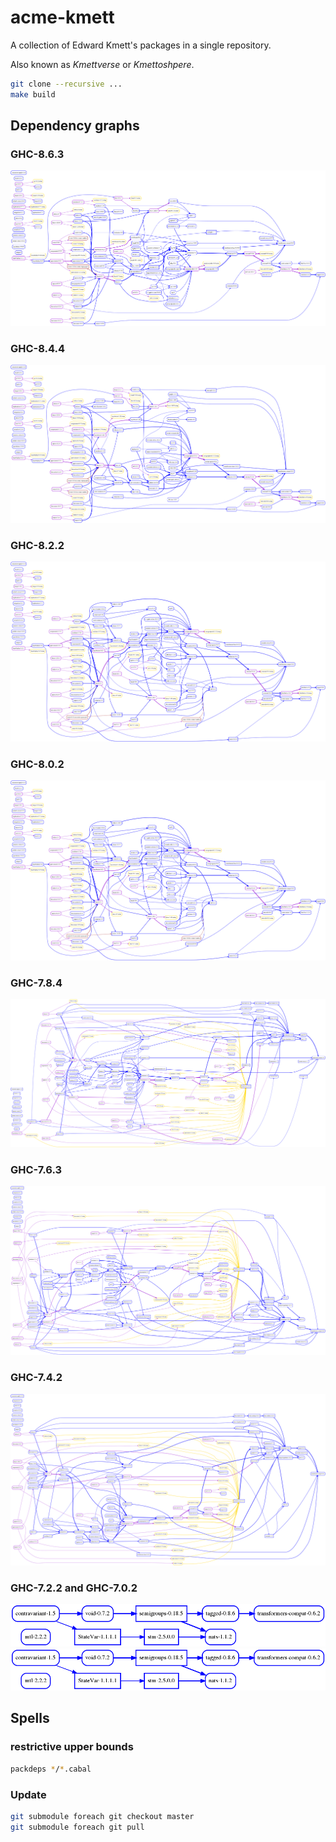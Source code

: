 # acme-kmett

A collection of Edward Kmett's packages in a single repository.

Also known as *Kmettverse* or *Kmettoshpere*.

```bash
git clone --recursive ...
make build
```

## Dependency graphs

### GHC-8.6.3

![deps-8.6](https://raw.githubusercontent.com/phadej/acme-kmett/master/deps.8.6.3.png)

### GHC-8.4.4

![deps-8.4](https://raw.githubusercontent.com/phadej/acme-kmett/master/deps.8.4.4.png)

### GHC-8.2.2

![deps](https://raw.githubusercontent.com/phadej/acme-kmett/master/deps.8.2.2.png)

### GHC-8.0.2

![deps](https://raw.githubusercontent.com/phadej/acme-kmett/master/deps.8.0.2.png)

### GHC-7.8.4

![deps-7.8](https://raw.githubusercontent.com/phadej/acme-kmett/master/deps.7.8.4.png)

### GHC-7.6.3

![deps-7.6](https://raw.githubusercontent.com/phadej/acme-kmett/master/deps.7.6.3.png)

### GHC-7.4.2

![deps-7.4](https://raw.githubusercontent.com/phadej/acme-kmett/master/deps.7.4.2.png)

### GHC-7.2.2 and GHC-7.0.2

![deps-7.2](https://raw.githubusercontent.com/phadej/acme-kmett/master/deps.7.2.2.png)
![deps-7.0](https://raw.githubusercontent.com/phadej/acme-kmett/master/deps.7.0.4.png)

## Spells

### restrictive upper bounds

```bash
packdeps */*.cabal
```

### Update

```bash
git submodule foreach git checkout master
git submodule foreach git pull
```
